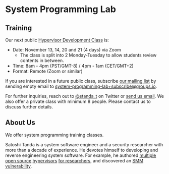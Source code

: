 System Programming Lab
=======================

Training
---------

Our next public [Hypervisor Development Class](Hypervisor_Development_for_Security_Researchers.md) is:
- Date: November 13, 14, 20 and 21 (4 days) via Zoom
  - The class is split into 2 Monday-Tuesday to allow students review contents in between.
- Time: 8am - 4pm (PST/GMT-8) / 4pm - 1am (CET/GMT+2)
- Format: Remote (Zoom or similar)

If you are interested in a future public class, subscribe [our mailing list](https://groups.io/g/system-programming-lab) by sending empty email to [system-programming-lab+subscribe@groups.io](mailto:system-programming-lab+subscribe@groups.io?subject=Subscribe%20Request).

For further inquiries, reach out to [@standa_t](https://twitter.com/standa_t) on Twitter or [send us email](mailto:tanda.sat@gmail.com?subject=Hypervisor%20Development%20for%20Security%20Researchers). We also offer a private class with minimum 8 people. Please contact us to discuss further details.


About Us
---------

We offer system programming training classes.

Satoshi Tanda is a system software engineer and a security researcher with more than a decade of experience. He devotes himself to developing and reverse engineering system software. For example, he authored [multiple](https://github.com/tandasat/HyperPlatform) [open source](https://github.com/tandasat/SimpleSvm) [hypervisors](https://github.com/tandasat/MiniVisorPkg) [for researchers](https://github.com/tandasat/MiniVisorPkg), and discovered an [SMM vulnerability](https://github.com/tandasat/SmmExploit).
